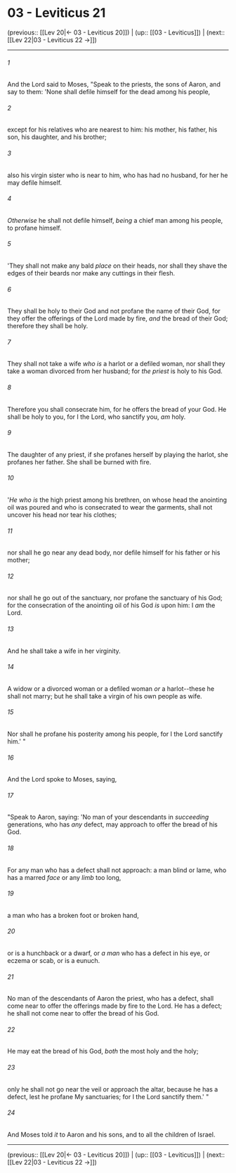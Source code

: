 # 03 - Leviticus 21

(previous:: [[Lev 20|← 03 - Leviticus 20]]) | (up:: [[03 - Leviticus]]) | (next:: [[Lev 22|03 - Leviticus 22 →]])

***


###### 1 
And the Lord said to Moses, "Speak to the priests, the sons of Aaron, and say to them: 'None shall defile himself for the dead among his people, 

###### 2 
except for his relatives who are nearest to him: his mother, his father, his son, his daughter, and his brother; 

###### 3 
also his virgin sister who is near to him, who has had no husband, for her he may defile himself. 

###### 4 
_Otherwise_ he shall not defile himself, _being_ a chief man among his people, to profane himself. 

###### 5 
'They shall not make any bald _place_ on their heads, nor shall they shave the edges of their beards nor make any cuttings in their flesh. 

###### 6 
They shall be holy to their God and not profane the name of their God, for they offer the offerings of the Lord made by fire, _and_ the bread of their God; therefore they shall be holy. 

###### 7 
They shall not take a wife _who is_ a harlot or a defiled woman, nor shall they take a woman divorced from her husband; for _the priest_ is holy to his God. 

###### 8 
Therefore you shall consecrate him, for he offers the bread of your God. He shall be holy to you, for I the Lord, who sanctify you, _am_ holy. 

###### 9 
The daughter of any priest, if she profanes herself by playing the harlot, she profanes her father. She shall be burned with fire. 

###### 10 
'_He who is_ the high priest among his brethren, on whose head the anointing oil was poured and who is consecrated to wear the garments, shall not uncover his head nor tear his clothes; 

###### 11 
nor shall he go near any dead body, nor defile himself for his father or his mother; 

###### 12 
nor shall he go out of the sanctuary, nor profane the sanctuary of his God; for the consecration of the anointing oil of his God _is_ upon him: I _am_ the Lord. 

###### 13 
And he shall take a wife in her virginity. 

###### 14 
A widow or a divorced woman or a defiled woman _or_ a harlot--these he shall not marry; but he shall take a virgin of his own people as wife. 

###### 15 
Nor shall he profane his posterity among his people, for I the Lord sanctify him.' " 

###### 16 
And the Lord spoke to Moses, saying, 

###### 17 
"Speak to Aaron, saying: 'No man of your descendants in _succeeding_ generations, who has _any_ defect, may approach to offer the bread of his God. 

###### 18 
For any man who has a defect shall not approach: a man blind or lame, who has a marred _face_ or any _limb_ too long, 

###### 19 
a man who has a broken foot or broken hand, 

###### 20 
or is a hunchback or a dwarf, or _a man_ who has a defect in his eye, or eczema or scab, or is a eunuch. 

###### 21 
No man of the descendants of Aaron the priest, who has a defect, shall come near to offer the offerings made by fire to the Lord. He has a defect; he shall not come near to offer the bread of his God. 

###### 22 
He may eat the bread of his God, _both_ the most holy and the holy; 

###### 23 
only he shall not go near the veil or approach the altar, because he has a defect, lest he profane My sanctuaries; for I the Lord sanctify them.' " 

###### 24 
And Moses told _it_ to Aaron and his sons, and to all the children of Israel.

***

(previous:: [[Lev 20|← 03 - Leviticus 20]]) | (up:: [[03 - Leviticus]]) | (next:: [[Lev 22|03 - Leviticus 22 →]])
